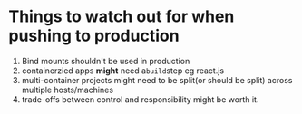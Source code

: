# Things to watch out for when pushing to production
1) Bind mounts shouldn't be used in production
2) containerzied apps <b>might</b> need a` build `step eg react.js
3) multi-container projects might need to be split(or should be split) across multiple hosts/machines
4) trade-offs between control and responsibility might be worth it.